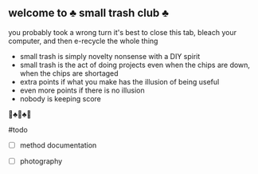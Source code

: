 ## welcome to ♣️ small trash club ♣️

you probably took a wrong turn it's best to close this tab, bleach your computer, and then e-recycle the whole thing

- small trash is simply novelty nonsense with a DIY spirit
- small trash is the act of doing projects even when the chips are down, when the chips are shortaged
- extra points if what you make has the illusion of being useful
- even more points if there is no illusion
- nobody is keeping score 

🚮♣️🚮♣️🚮

#todo
- [ ] method documentation
- [ ] photography


